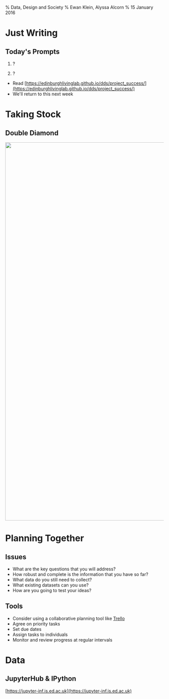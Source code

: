 % Data, Design and Society
% Ewan Klein, Alyssa Alcorn
% 15 January 2016

# Just Writing

## Today's Prompts

1. ?

2. ?

* Read [https://edinburghlivinglab.github.io/dds/project_success/](https://edinburghlivinglab.github.io/dds/project_success/)
* We'll return to this next week

# Taking Stock

## Double Diamond

<img src="https://edinburghlivinglab.github.io/dds/images/doublediamond.png" style="width: 1200px;"/>

# Planning Together

## Issues

* What are the key questions that you will address?
* How robust and complete is the information that you have so far?
* What data do you still need to collect?
* What existing datasets can you use?
* How are you going to test your ideas?

## Tools

* Consider using a collaborative planning tool like [Trello](https://trello.com/)
* Agree on priority tasks
* Set due dates
* Assign tasks to individuals
* Monitor and review progress at regular intervals

# Data

## JupyterHub &amp; IPython

[https://jupyter-inf.is.ed.ac.uk](https://jupyter-inf.is.ed.ac.uk)
